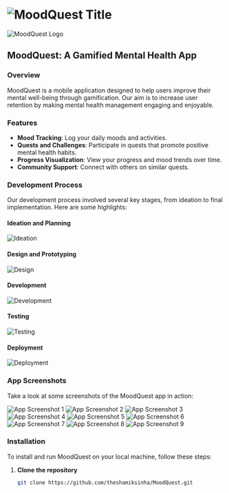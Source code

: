 # ![MoodQuest Title](./pics/title.jpeg)

![MoodQuest Logo](./pics/logo.jpeg)

## MoodQuest: A Gamified Mental Health App

### Overview
MoodQuest is a mobile application designed to help users improve their mental well-being through gamification. Our aim is to increase user retention by making mental health management engaging and enjoyable.

### Features
- **Mood Tracking**: Log your daily moods and activities.
- **Quests and Challenges**: Participate in quests that promote positive mental health habits.
- **Progress Visualization**: View your progress and mood trends over time.
- **Community Support**: Connect with others on similar quests.

### Development Process
Our development process involved several key stages, from ideation to final implementation. Here are some highlights:

#### Ideation and Planning
![Ideation](./pics/pic1.png)

#### Design and Prototyping
![Design](./pics/pic2.png)

#### Development
![Development](./pics/pic3.png)

#### Testing
![Testing](./pics/pic4.png)

#### Deployment
![Deployment](./pics/pic5.png)


### App Screenshots
Take a look at some screenshots of the MoodQuest app in action:

![App Screenshot 1](./pics/6.jpeg)
![App Screenshot 2](./pics/7.jpeg)
![App Screenshot 3](./pics/8.jpeg)
![App Screenshot 4](./pics/9.jpeg)
![App Screenshot 5](./pics/10.jpeg)
![App Screenshot 6](./pics/11.jpeg)
![App Screenshot 7](./pics/12.jpeg)
![App Screenshot 8](./pics/13.jpeg)
![App Screenshot 9](./pics/14.jpeg)

### Installation
To install and run MoodQuest on your local machine, follow these steps:

1. **Clone the repository**
   ```bash
   git clone https://github.com/theshamiksinha/MoodQuest.git
